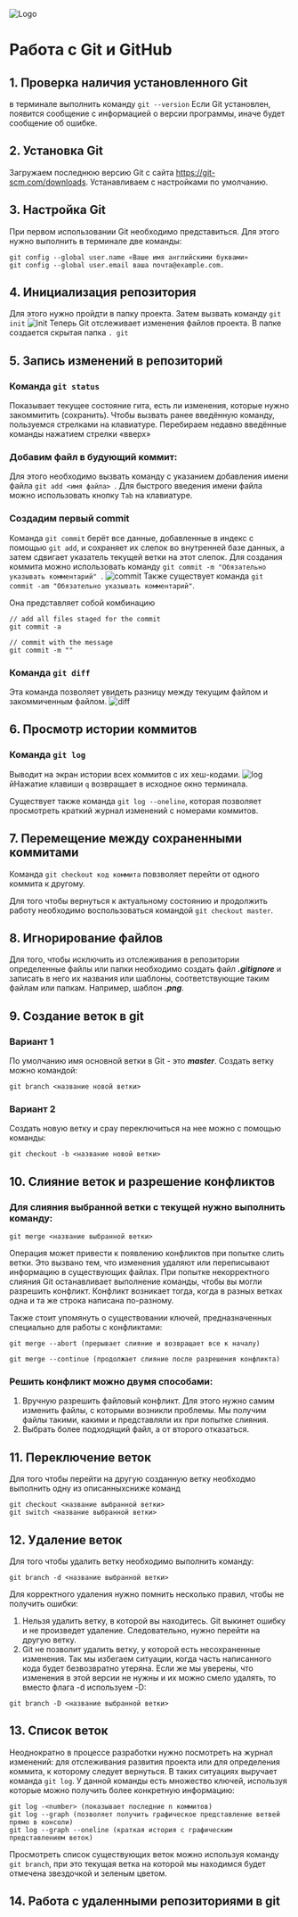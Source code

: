 ![Logo](gitcommandslinuxguru.png)
# Работа с Git и GitHub

## 1. Проверка наличия установленного Git
в терминале выполнить команду `git --version`
Если Git установлен, появится сообщение с информацией о версии программы, иначе будет сообщение об ошибке.

## 2. Установка Git
Загружаем последнюю версию Git с сайта https://git-scm.com/downloads.
Устанавливаем с настройками по умолчанию.

## 3. Настройка Git
При первом использовании Git необходимо представиться. Для этого нужно выполнить в терминале две команды:
```
git config --global user.name «Ваше имя английскими буквами»
git config --global user.email ваша почта@example.com.
```

## 4. Инициализация репозитория 
Для этого нужно пройдти в папку проекта. Затем вызвать команду `git init`
![init](git_init.png)
Теперь Git отслеживает изменения файлов проекта. В папке создается скрытая папка  `. git`

## 5. Запись изменений в репозиторий

### Команда `git status`
Показывает текущее состояние гита, есть ли изменения, которые нyжно закоммитить (сохранить). Чтобы вызвать ранее введённую команду, пользуемся стрелками на клавиатуре. Перебираем недавно введённые команды нажатием стрелки «вверх»

### Добавим файл в будующий коммит:
Для этого необходимо вызвать команду с указанием добавления имени файла `git add <имя файла> `. Для быстрого введения имени файла можно использовать кнопку `Tab` на клавиатуре.
### Создадим первый commit
Команда `git commit` берёт все данные, добавленные в индекс с помощью `git add`, и сохраняет их слепок во внутренней базе данных, а затем сдвигает указатель текущей ветки на этот слепок. Для создания коммита можно использовать команду `git commit -m "Обязательно указывать комментарий" `.
![commit](git_commit.png)
Также существует команда `git commit -am "Обязательно указывать комментарий"`.

Она представляет собой комбинацию
```
// add all files staged for the commit
git commit -a   

// commit with the message
git commit -m ""
```
### Команда `git diff`
Эта команда позволяет  увидеть разницу между текущим файлом и закоммиченным файлом.
![diff](git_diff.png)
## 6. Просмотр истории коммитов
### Команда `git log`
Выводит на экран истории всех коммитов с их хеш-кодами.
![log](git_log.png)
йНажатие клавиши `q` возвращает в исходное окно терминала.

Существует также команда `git log --oneline`, которая позволяет просмотреть краткий журнал изменений с номерами коммитов.

## 7. Перемещение между сохраненными коммитами
 Команда `git checkout код коммита` повзволяет перейти от одного коммита к другому.
 
 Для того чтобы вернуться к актуальному состоянию и продолжить работу необходимо воспользоваться командой `git checkout master`.
 
 ## 8. Игнорирование файлов
 Для того, чтобы исключить из отслеживания в репозитории определенные файлы или папки необходимо создать файл ***.gitignore*** и записать в него их названия или шаблоны, соответствующие таким файлам или папкам. Например, шаблон ***.png***.

 ## 9. Создание веток в git
### Вариант 1
По умолчанию имя основной ветки в Git - это ***master***.
Создать ветку можно командой:
```
git branch <название новой ветки>
```
### Вариант 2
Создать новую ветку и срау переключиться на нее можно с помощью команды:
```
git checkout -b <название новой ветки>
```
 
## 10. Слияние веток и разрешение конфликтов

### Для слияния выбранной ветки с текущей нужно выполнить команду:
```
git merge <название выбранной ветки> 
```
Операция может привести к появлению конфликтов при попытке слить ветки. Это вызвано тем, что изменения удаляют или переписывают информацию в существующих файлах. При попытке некорректного слияния Git останавливает выполнение команды, чтобы вы могли разрешить конфликт. Конфликт возникает тогда, когда в разных ветках одна и та же строка написана по-разному.

Также стоит упомянуть о существовании ключей, предназначенных специально для работы с конфликтами:
```
git merge --abort (прерывает слияние и возвращает все к началу)

git merge --continue (продолжает слияние после разрешения конфликта)
```
### Решить конфликт можно двумя способами:

1. Вручную разрешить файловый конфликт. Для этого нужно самим изменить файлы, с которыми возникли проблемы. Мы получим файлы такими, какими и представляли их при попытке слияния.
2. Выбрать более подходящий файл, а от второго отказаться.

## 11. Переключение веток
Для того чтобы перейти на другую созданную ветку необходмо выполнить одну из описанныхсниже команд 
```
git checkout <название выбранной ветки>
git switch <название выбранной ветки>
```
## 12. Удаление веток
Для того чтобы удалить ветку необходимо выполнить команду:
```
git branch -d <название выбранной ветки>
```
Для корректного удаления нужно помнить несколько правил, чтобы не получить ошибки:
1. Нельзя удалить ветку, в которой вы находитесь. Git выкинет ошибку и не произведет удаление. Следовательно, нужно перейти на другую ветку.
2. Git не позволит удалить ветку, у которой есть несохраненные изменения. Так мы избегаем ситуации, когда часть написанного кода будет безвозвратно утеряна. Если же мы уверены, что изменения в этой версии не нужны и их можно смело удалять, то вместо флага -d используем -D:
```
git branch -D <название выбранной ветки>
```
## 13. Список веток
Неоднократно в процессе разработки нужно посмотреть на журнал изменений: для отслеживания развития проекта или для определения коммита, к которому следует вернуться. В таких ситуациях выручает команда `git log`.
У данной команды есть множество ключей, используя которые можно получить более конкретную информацию:
```
git log -<number> (показывает последние n коммитов)
git log --graph (позволяет получить графическое представление ветвей прямо в консоли)
git log --graph --oneline (краткая история с графическим представлением веток)
```
Просмотреть список существующих веток можно используя команду `git branch`, при это текущая ветка на которой мы находимся будет отмечена звездочкой и зеленым цветом.

## 14. Работа с удаленными репозиториями в git 